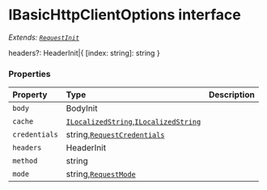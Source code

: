 # IBasicHttpClientOptions interface

_Extends: [`RequestInit`](RequestInit.md)_



headers?: HeaderInit|{ [index: string]: string }




### Properties

| Property	   | Type	| Description|
|:-------------|:-------|:-----------|
|`body`      | BodyInit |  |
|`cache`      | [`ILocalizedString`](ILocalizedString.md),[`ILocalizedString`](ILocalizedString.md) |  |
|`credentials`      | string,[`RequestCredentials`](RequestCredentials.md) |  |
|`headers`      | HeaderInit |  |
|`method`      | string |  |
|`mode`      | string,[`RequestMode`](RequestMode.md) |  |




